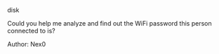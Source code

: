disk

Could you help me analyze and find out the WiFi password this person connected to is?

Author: Nex0

